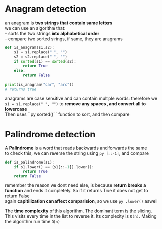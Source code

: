 # Anagram detection
an anagram is **two strings that contain same letters**<br>
we can use an algorithm that:<br>
            - sorts the two strings **into alphabetical order**<br>
            - compare two sorted strings, if same, they are anagrams
  
```py
def is_anagram(s1,s2):
    s1 = s1.replace(" ", "")
    s2 = s2.replace(" ", "")
    if sorted(s1) == sorted(s2):
        return True
    else:
        return False
    
print(is_anagram("car", "arc"))
# returns true
```
anagrams are case sensitive and can contain multiple words: therefore we ```s1 = s1.replace(" ", "")``` to **remove any spaces , and convert all to lowercase**<br>
Then uses ``py sorted()``` function to sort, and then compare

# Palindrome detection
A **Palindrome** is a word that reads backwards and forwards the same<br>
to check this, we can reverse the string using ```py [::-1]```, and compare<br>

```py
def is_palindrome(s1):
    if s1.lower() == (s1[::-1]).lower():
        return True
    return False
```
remember the reason we dont need else, is because **return breaks a function** and ends it completely. So if it returns True it does not get to return False<br>
again **capitilization can affect comparision**, so we use ```py .lower()``` aswell

The **time complexity** of this algorithm. The dominant term is the slicing. This visits every time in the list to reverse it. Its complexity is ```O(n)```. Making the algorithm run time ``O(n)``
